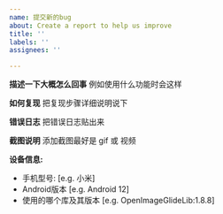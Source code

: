 ```yaml
---
name: 提交新的bug
about: Create a report to help us improve
title: ''
labels: ''
assignees: ''

---
```


**描述一下大概怎么回事**
例如使用什么功能时会这样

**如何复现**
把复现步骤详细说明说下

**错误日志**
把错误日志贴出来

**截图说明**
添加截图最好是 gif 或 视频

**设备信息:**
 - 手机型号: [e.g. 小米]
 - Android版本 [e.g. Android 12]
 - 使用的哪个库及其版本 [e.g. OpenImageGlideLib:1.8.8]
